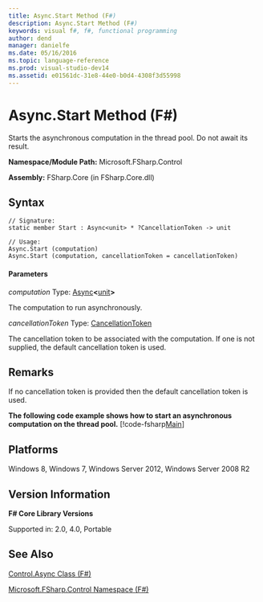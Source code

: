 ```yaml
---
title: Async.Start Method (F#)
description: Async.Start Method (F#)
keywords: visual f#, f#, functional programming
author: dend
manager: danielfe
ms.date: 05/16/2016
ms.topic: language-reference
ms.prod: visual-studio-dev14
ms.assetid: e01561dc-31e8-44e0-b0d4-4308f3d55998 
---
```


# Async.Start Method (F#)

Starts the asynchronous computation in the thread pool. Do not await its result.

**Namespace/Module Path:** Microsoft.FSharp.Control

**Assembly:** FSharp.Core (in FSharp.Core.dll)


## Syntax

```
// Signature:
static member Start : Async<unit> * ?CancellationToken -> unit

// Usage:
Async.Start (computation)
Async.Start (computation, cancellationToken = cancellationToken)
```

#### Parameters
*computation*
Type: [Async](http://msdn.microsoft.com/en-us/library/e0b28ea2-dea5-4021-b2b9-d7d4761babde)**&lt;**[unit](http://msdn.microsoft.com/en-us/library/00b837c2-6c8a-483a-87d3-0479c64037a7)**&gt;**


The computation to run asynchronously.


*cancellationToken*
Type: [CancellationToken](http://msdn.microsoft.com/en-us/library/31a3eafe-b61b-46c4-927d-bc9a3ae357c2)


The cancellation token to be associated with the computation. If one is not supplied, the default cancellation token is used.




## Remarks
If no cancellation token is provided then the default cancellation token is used.

**The following code example shows how to start an asynchronous computation on the thread pool.**
[!code-fsharp[Main](snippets/fsasyncapis/snippet31.fs)]
## Platforms
Windows 8, Windows 7, Windows Server 2012, Windows Server 2008 R2


## Version Information
**F# Core Library Versions**

Supported in: 2.0, 4.0, Portable




## See Also
[Control.Async Class &#40;F&#35;&#41;](Control.Async-Class-%5BFSharp%5D.md)

[Microsoft.FSharp.Control Namespace &#40;F&#35;&#41;](Microsoft.FSharp.Control-Namespace-%5BFSharp%5D.md)

